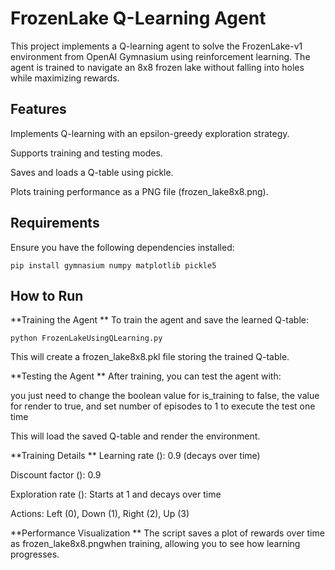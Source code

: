 # FrozenLake Q-Learning Agent

This project implements a Q-learning agent to solve the FrozenLake-v1 environment from OpenAI Gymnasium using reinforcement learning. The agent is trained to navigate an 8x8 frozen lake without falling into holes while maximizing rewards.

## Features

Implements Q-learning with an epsilon-greedy exploration strategy.

Supports training and testing modes.

 Saves and loads a Q-table using pickle.

 Plots training performance as a PNG file (frozen_lake8x8.png).

## Requirements

Ensure you have the following dependencies installed:
```
pip install gymnasium numpy matplotlib pickle5
```

## How to Run

**Training the Agent
**
To train the agent and save the learned Q-table:
```
python FrozenLakeUsingQLearning.py
```

This will create a frozen_lake8x8.pkl file storing the trained Q-table.

**Testing the Agent
**
After training, you can test the agent with:

you just need to change the boolean value for is_training to false, the value for render to true, and set number of episodes to 1 to execute the test one time

This will load the saved Q-table and render the environment.

**Training Details
**
Learning rate (): 0.9 (decays over time)

Discount factor (): 0.9

Exploration rate (): Starts at 1 and decays over time

Actions: Left (0), Down (1), Right (2), Up (3)

**Performance Visualization
**
The script saves a plot of rewards over time as frozen_lake8x8.pngwhen training, allowing you to see how learning progresses.



